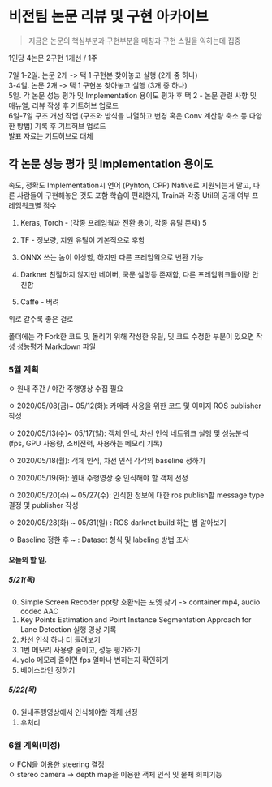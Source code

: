 # 비전팀 논문 리뷰 및 구현 아카이브
> 지금은 논문의 핵심부분과 구현부분을 매칭과 구현 스킬을 익히는데 집중

1인당 4논문 2구현 1개선 / 1주

7일
1-2일. 논문 2개 -> 택 1 구현본 찾아놓고 실행 (2개 중 하나)   
3-4일. 논문 2개 -> 택 1 구현본 찾아놓고 실행 (3개 중 하나)   
5일. 각 논문 성능 평가 및 Implementation 용이도 평가 후 택 2 - 논문 관련 사항 및 매뉴얼, 리뷰 작성 후 기트허브 업로드   
6일-7일 구조 개선 작업 (구조와 방식을 나열하고 변경 혹은 Conv 계산량 축소 등 다양한 방법) 기록 후 기트허브 업로드   
발표 자료는 기트허브로 대체   

## 각 논문 성능 평가 및 Implementation 용이도
속도, 정확도
Implementation시 언어 (Pyhton, CPP) Native로 지원되는거 말고, 다른 사람들이 구현해놓은 것도 포함
학습이 편리한지, Train과 각종 Util의 공개 여부
프레임워크별 점수
  1. Keras, Torch - (각종 프레임웤과 전환 용이, 각종 유틸 존재) 5

  2. TF - 정보량, 지원 유틸이 기본적으로 후함

  3. ONNX 쓰는 놈이 이상함, 하지만 다른 프레임웤으로 변환 가능

  4. Darknet 친절하지 않지만 네이버, 국문 설명등 존재함, 다른 프레임워크들이랑 안친함

  5. Caffe - 버려

위로 갈수록 좋은 걸로

폴더에는 각 Fork한 코드 및 돌리기 위해 작성한 유틸, 및 코드 수정한 부분이 있으면 작성
성능평가 Markdown 파일

### 5월 계획
ㅇ 원내 주간 / 야간 주행영상 수집 필요

ㅇ 2020/05/08(금)~ 05/12(화): 카메라 사용을 위한 코드 및 이미지 ROS publisher 작성

ㅇ 2020/05/13(수)~ 05/17(일): 객체 인식, 차선 인식 네트워크 실행 및 성능분석 (fps, GPU 사용량, 소비전력, 사용하는 메모리 기록) 

ㅇ 2020/05/18(월): 객체 인식, 차선 인식 각각의 baseline 정하기

ㅇ 2020/05/19(화): 원내 주행영상 중 인식해야 할 객체 선정 

ㅇ 2020/05/20(수) ~ 05/27(수): 인식한 정보에 대한 ros publish할 message type 결정 및 publisher 작성 

ㅇ 2020/05/28(화) ~ 05/31(일) : ROS darknet build 하는 법 알아보기

ㅇ Baseline 정한 후 ~ : Dataset 형식 및 labeling 방법 조사

#### 오늘의 할 일. 
##### 5/21(목)
0. Simple Screen Recoder ppt랑 호환되는 포멧 찾기  -> container mp4, audio codec AAC 
1. Key Points Estimation and Point Instance Segmentation Approach for Lane Detection 실행 영상 기록   
2. 차선 인식 하나 더 돌려보기   
3. 1번 메모리 사용량 줄이고, 성능 평가하기   
4. yolo 메모리 줄이면 fps 얼마나 변하는지 확인하기  
5. 베이스라인 정하기

##### 5/22(목)
0. 원내주행영상에서 인식해야할 객체 선정   
1. 후처리   


### 6월 계획(미정)
ㅇ FCN을 이용한 steering 결정   
ㅇ stereo camera -> depth map을 이용한 객체 인식 및 물체 회피기능 
